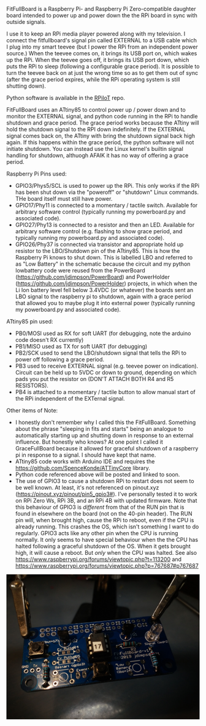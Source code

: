 FitFullBoard is a Raspberry Pi- and Raspberry Pi Zero-compatible daughter board intended to power up and power down the the RPi board in sync with outside signals. 

I use it to keep an RPi media player powered along with my television. I connect the fitfullboard's signal pin called EXTERNAL to a USB cable which I plug into my smart teevee (but I power the RPi from an independent power source.) When the teevee comes on, it brings its USB port on, which wakes up the RPi. When the teevee goes off, it brings its USB port down, which puts the RPi to sleep (following a configurable grace period).  It is possible to turn the teevee back on at just the wrong time so as to get them out of sync (after the grace period expires, while the RPi operating system is still shutting down). 

Python software is available in the [RPiIoT](https://github.com/jdimpson/RPiIoT) repo.

FitFullBoard uses an ATtiny85 to control power up / power down and to monitor the EXTERNAL signal, and python code running in the RPi to handle shutdown and grace period. The grace period works because the ATtiny will hold the shutdown signal to the RPI down indefinitely. If the EXTERNAL signal comes back on, the ATtiny with bring the shutdown signal back high again. If this happens within the grace period, the python software will not initiate shutdown. You can instead use the Linux kernel's builtin signal handling for shutdown, althuogh AFAIK it has no way of offering a grace period.

Raspberry Pi Pins used:
- GPIO3/Phys5/SCL is used to power up the RPi. This only works if the RPi has been shut down via the "poweroff" or "shutdown" Linux commands. THe board itself must still have power.
- GPIO17/Phy11 is connected to a momentary / tactile switch. Available for arbitrary software control (typically running my powerboard.py and associated code).
- GPIO27/Phy13 is connected to a resistor and then an LED. Available for arbitrary software control (e.g. flashing to show grace period, and typically running my powerboard.py and associated code).
- GPIO26/Phy37 is connected via transistor and appropriate hold up resistor to the LBO/Shutdown pin of the ATtiny85. This is how the Raspberry Pi knows to shut down. This is labelled LBO and referred to as "Low Battery" in the schematic because the circuit and my python lowbattery code were reused from the PowerBoard (https://github.com/jdimpson/PowerBoard) and PowerHolder (https://github.com/jdimpson/PowerHolder) projects, in which when the Li Ion battery level fell below 3.4VDC (or whatever) the boards sent an LBO signal to the raspberry pi to shutdown, again with a grace period that allowed you to maybe plug it into external power (typically running my powerboard.py and associated code).

ATtiny85 pin used:
- PB0/MOSI used as RX for soft UART (for debugging, note the arduino code doesn't RX currently)
- PB1/MISO used as TX for soft UART (for debugging)
- PB2/SCK used to send the LBO/shutdown signal that tells the RPi to power off following a grace period.
- PB3 used to receive EXTERNAL signal (e.g. teevee power on indication). Circuit can be held up to 5VDC or down to ground, depending on which pads you put the resistor on (DON'T ATTACH BOTH R4 and R5 RESISTORS).
- PB4 is attached to a momentary / tactile button to allow manual start of the RPi independent of the EXTernal signal.

Other items of Note:
- I honestly don't remember why I called this the FitFullBoard. Something about the phrase "sleeping in fits and starts" being an analogue to automatically starting up and shutting down in response to an external influence. But honestly who knows? At one point I called it GraceFullBoard because it allowed for graceful shutdown of a raspberry pi in response to a signal. I should have kept that name.
- ATtiny85 code works with Arduino IDE and requires the https://github.com/SpenceKonde/ATTinyCore library.
- Python code referenced above will be posted and linked to soon.
- The use of GPIO3 to cause a shutdown RPi to restart does not seem to be well known. At least, it's not referenced on pinout.xyz (https://pinout.xyz/pinout/pin5_gpio3#). I've personally tested it to work on RPi Zero Ws, RPi 3B, and an RPi 4B with updated firmware. Note that this behaviour of GPIO3 is *different* from that of the RUN pin that is found in elsewhere on the board (not on the 40-pin header). The RUN pin will, when brought high, cause the RPi to reboot, even if the CPU is already running. This crashes the OS, which isn't something I want to do regularly. GPIO3 acts like any other pin when the CPU is running normally. It only seems to have special behaviour when the the CPU has halted following a graceful shutdown of the OS. When it gets brought high, it will cause a reboot. But *only* when the CPU was halted. See also https://www.raspberrypi.org/forums/viewtopic.php?t=113200 and https://www.raspberrypi.org/forums/viewtopic.php?p=767687#p767687

![Picture of board](./FitFullBoard.jpg)
